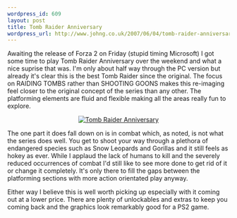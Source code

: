 ```yaml
--- 
wordpress_id: 609
layout: post
title: Tomb Raider Anniversary
wordpress_url: http://www.johng.co.uk/2007/06/04/tomb-raider-anniversary/
---
```

Awaiting the release of Forza 2 on Friday (stupid timing Microsoft) I got some time to play Tomb Raider Anniversary over the weekend and what a nice suprise that was. I'm only about half way through the PC version but already it's clear this is the best Tomb Raider since the original. The focus on RAIDING TOMBS rather than SHOOTING GOONS makes this re-imaging feel closer to the original concept of the series than any other. The platforming elements are fluid and flexible making all the areas really fun to explore.

<a href="http://www.johng.co.uk/wp-content/uploads/2007/06/tra1.png" title="Tomb Raider Anniversary"></a>
<p style="text-align: center"><a href="http://www.johng.co.uk/wp-content/uploads/2007/06/tra1.png" title="Tomb Raider Anniversary"><img src="http://www.johng.co.uk/wp-content/uploads/2007/06/tra1.png" ilo-full-src="http://www.johng.co.uk/wp-content/uploads/2007/06/tra1.png" alt="Tomb Raider Anniversary" /></a></p>
The one part it does fall down on is in combat which, as noted, is not what the series does well. You get to shoot your way through a plethora of endangered species such as Snow Leopards and Gorillas and it still feels as hokey as ever. While I applaud the lack of humans to kill and the severely reduced occurrences of combat I'd still like to see more done to get rid of it or change it completely. It's only there to fill the gaps between the platforming sections with more action orientated play anyway.

Either way I believe this is well worth picking up especially with it coming out at a lower price. There are plenty of unlockables and extras to keep you coming back and the graphics look remarkably good for a PS2 game.
